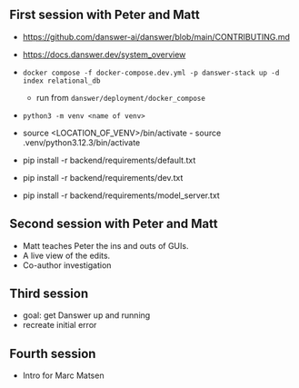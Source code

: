 ## First session with Peter and Matt
 - https://github.com/danswer-ai/danswer/blob/main/CONTRIBUTING.md
 - https://docs.danswer.dev/system_overview
 - `docker compose -f docker-compose.dev.yml -p danswer-stack up -d index relational_db`
    - run from `danswer/deployment/docker_compose`

 - `python3 -m venv <name of venv>`

 - source <LOCATION_OF_VENV>/bin/activate
        - source .venv/python3.12.3/bin/activate

 - pip install -r backend/requirements/default.txt
 - pip install -r backend/requirements/dev.txt
 - pip install -r backend/requirements/model_server.txt

## Second session with Peter and Matt
- Matt teaches Peter the ins and outs of GUIs.
- A live view of the edits.
- Co-author investigation

## Third session
 - goal: get Danswer up and running
 - recreate initial error

## Fourth session 
 - Intro for Marc Matsen